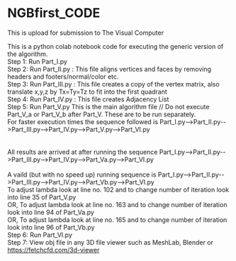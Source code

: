 # NGBfirst_CODE
This is upload for submission to The Visual Computer

This is a python colab notebook code for executing the generic version of the algorithm. <br/>
Step 1: Run Part_I.py <br />
Step 2: Run Part_II.py  : This file aligns vertices and faces by removing headers and footers/normal/color etc.<br />
Step 3: Run Part_III.py : This file creates a copy of the vertex matrix, also translate x,y,z by Tx=Ty=Tz to fit into the first quadrant<br />
Step 4: Run Part_IV.py : This file creates Adjacency List <br />
Step 5: Run Part_V.py    This is the main algorithm file // Do not execute Part_V_a or Part_V_b after Part_V. These are to be run separately. 
<br/>For faster execution times the sequence followed is Part_I.py-->Part_II.py-->Part_III.py-->Part_IV.py-->Part_V.py-->Part_VI.py <br />  
 <br/>All results are arrived at after running the sequence Part_I.py-->Part_II.py-->Part_III.py-->Part_IV.py-->Part_Va.py-->Part_VI.py <br /> 
  <br/>A vaild (but with no speed up) running sequence is Part_I.py-->Part_II.py-->Part_III.py-->Part_IV.py-->Part_Vb.py-->Part_VI.py <br /> 
To adjust lambda look at line no. 102 and to change number of iteration look into line 35 of Part_V.py <br/>
OR, To adjust lambda look at line no. 163 and to change number of iteration look into line 94 of Part_Va.py <br/>
OR, To adjust lambda look at line no. 165 and to change number of iteration look into line 96 of Part_Vb.py <br/>
Step 6: Run Part_VI.py <br />
Step 7: View obj file in any 3D file viewer such as MeshLab, Blender or https://fetchcfd.com/3d-viewer <br />

